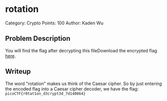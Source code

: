 # rotation
Category: Crypto
Points: 100
Author: Kaden Wu
## Problem Description
You will find the flag after decrypting this fileDownload the encrypted flag  [here](https://artifacts.picoctf.net/c/391/encrypted.txt).
## Writeup
The word "rotation" makes us think of the Caesar cipher. So by just entering the encoded flag into a Caesar cipher decoder, we have the flag:
`picoCTF{r0tat1on_d3crypt3d_7d140864}`
